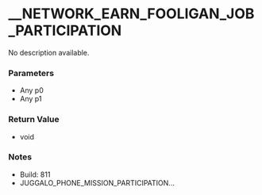 # __NETWORK_EARN_FOOLIGAN_JOB_PARTICIPATION

No description available.

### Parameters
* Any p0
* Any p1

### Return Value
* void

### Notes
* Build: 811
* JUGGALO_PHONE_MISSION_PARTICIPATION...

